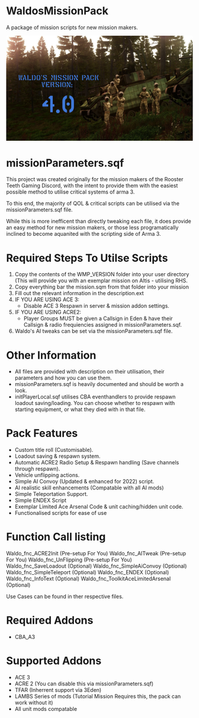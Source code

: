 # WaldosMissionPack
A package of mission scripts for new mission makers.

![alt text](https://github.com/AdamWaldie/WaldosMissionPack/blob/main/Pictures/loading.jpg?raw=true)

# missionParameters.sqf

This project was created originally for the mission makers of the Rooster Teeth Gaming Discord, with the intent to provide them with the easiest possible method 
to utilise critical systems of arma 3.

To this end, the majority of QOL & critical scripts can be utilised via the missionParameters.sqf file.

While this is more inefficent than directly tweaking each file, it does provide an easy method for new mission makers, or those less programatically inclined
to become aquanited with the scripting side of Arma 3.

# Required Steps To Utilse Scripts
1. Copy the contents of the WMP_VERSION folder into your user directory (This will provide you with an exemplar mission on Altis - utilising RHS.
2. Copy everything bar the mission.sqm from that folder into your mission
3. Fill out the relevant information in the description.ext
4. IF YOU ARE USING ACE 3:
   - Disable ACE 3 Respawn in server & mission addon settings.
5. IF YOU ARE USING ACRE2:
   - Player Groups MUST be given a Callsign in Eden & have their Callsign & radio frequiencies assigned in missionParameters.sqf.
6. Waldo's AI tweaks can be set via the missionParameters.sqf file.

# Other Information
- All files are provided with description on their utilisation, their parameters and how you can use them.
- missionParameters.sqf is heavily documented and should be worth a look.
- initPlayerLocal.sqf utilises CBA eventhandlers to provide respawn loadout saving/loading. You can choose whether to respawn with starting equipment, or what they died with in that file.

# Pack Features
- Custom title roll (Customisable).
- Loadout saving & respawn system.
- Automatic ACRE2 Radio Setup & Respawn handling (Save channels through respawn).
- Vehicle unflipping actions.
- Simple AI Convoy (Updated & enhanced for 2022) script.
- AI realistic skill enhancements (Compatable with all AI mods)
- Simple Teleportation Support.
- Simple ENDEX Script
- Exemplar Limited Ace Arsenal Code & unit caching/hidden unit code.
- Functionalised scripts for ease of use

# Function Call listing
Waldo_fnc_ACRE2Init  (Pre-setup For You)
Waldo_fnc_AITweak  (Pre-setup For You)
Waldo_fnc_UnFlipping (Pre-setup For You)
Waldo_fnc_SaveLoadout (Optional)
Waldo_fnc_SimpleAiConvoy (Optional)
Waldo_fnc_SimpleTeleport (Optional)
Waldo_fnc_ENDEX (Optional)
Waldo_fnc_InfoText (Optional)
Waldo_fnc_ToolkitAceLimitedArsenal (Optional)

Use Cases can be found in ther respective files.

# Required Addons
- CBA_A3

# Supported Addons
- ACE 3
- ACRE 2 (You can disable this via missionParameters.sqf)
- TFAR (Inherrent support via 3Eden)
- LAMBS Series of mods (Tutorial Mission Requires this, the pack can work without it)
- All unit mods compatable

